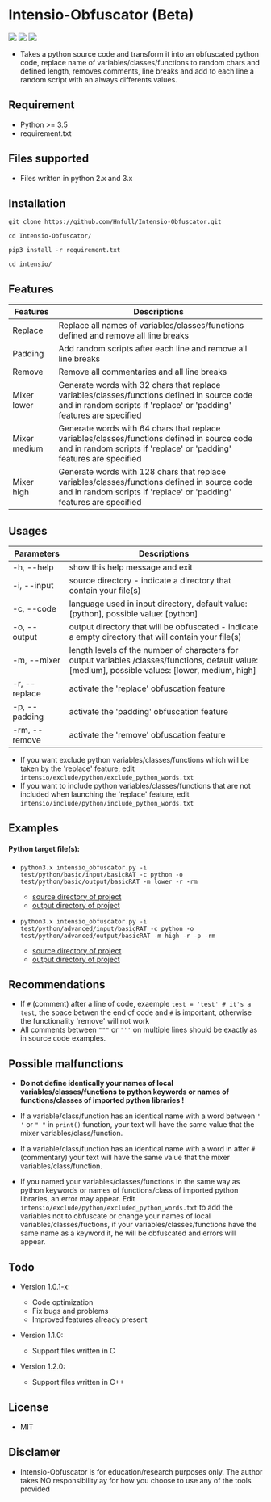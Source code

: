 # Intensio-Obfuscator (Beta)

![](https://img.shields.io/badge/Python->=3.5-blue.svg)
![](https://img.shields.io/badge/Version-1.0.2-green.svg)
![](https://img.shields.io/badge/Licence-MIT-red.svg)

- Takes a python source code and transform it into an obfuscated python code, replace name of variables/classes/functions to random chars and defined length, removes comments, line breaks and add to each line a random script with an always differents values.

## Requirement
- Python >= 3.5
- requirement.txt

## Files supported
- Files written in python 2.x and 3.x 

## Installation
`git clone https://github.com/Hnfull/Intensio-Obfuscator.git`

`cd Intensio-Obfuscator/`

`pip3 install -r requirement.txt`

`cd intensio/`

## Features
| Features | Descriptions |
| ------ | ------ |
| Replace | Replace all names of variables/classes/functions defined and remove all line breaks |
| Padding | Add random scripts after each line and remove all line breaks |
| Remove | Remove all commentaries and all line breaks |
| Mixer lower | Generate words with 32 chars that replace variables/classes/functions defined in source code and in random scripts if 'replace' or 'padding' features are specified |
| Mixer medium | Generate words with 64 chars that replace variables/classes/functions defined in source code and in random scripts if 'replace' or 'padding' features are specified|
| Mixer high | Generate words with 128 chars that replace variables/classes/functions defined in source code and in random scripts if 'replace' or 'padding' features are specified |

## Usages
| Parameters | Descriptions |
| ------ | ------ |
| -h, --help | show this help message and exit |
| -i, --input  | source directory - indicate a directory that contain your file(s) |
| -c, --code | language used in input directory, default value: [python], possible value: [python] |
| -o, --output | output directory that will be obfuscated - indicate a empty directory that will contain your file(s) |
| -m, --mixer | length levels of the number of characters  for output variables /classes/functions, default value: [medium], possible values: [lower, medium, high] |
| -r, --replace | activate the 'replace' obfuscation feature |
| -p, --padding | activate the 'padding' obfuscation feature |
| -rm, --remove | activate the 'remove' obfuscation feature |

- If you want exclude python variables/classes/functions which will be taken by the 'replace' feature, edit `intensio/exclude/python/exclude_python_words.txt`
- If you want to include python variables/classes/functions that are not included when launching the 'replace' feature, edit `intensio/include/python/include_python_words.txt`

## Examples
#### Python target file(s):
- `python3.x intensio_obfuscator.py -i test/python/basic/input/basicRAT -c python -o test/python/basic/output/basicRAT -m lower -r -rm`
    - [source directory of project](https://github.com/Hnfull/Intensio-Obfuscator/tree/master/intensio/test/python/basic/input/basicRAT)
    - [output directory of project](https://github.com/Hnfull/Intensio-Obfuscator/tree/master/intensio/test/python/basic/output/basicRAT)

- `python3.x intensio_obfuscator.py -i test/python/advanced/input/basicRAT -c python -o test/python/advanced/output/basicRAT -m high -r -p -rm`
    - [source directory of project](https://github.com/Hnfull/Intensio-Obfuscator/tree/master/intensio/test/python/advanced/input/basicRAT)
    - [output directory of project](https://github.com/Hnfull/Intensio-Obfuscator/tree/master/intensio/test/python/advanced/output/basicRAT)
 
## Recommendations
- If `#` (comment) after a line of code, exaemple `test = 'test' # it's a test`, the space betwen the end of code and `#` is important, otherwise the functionality 'remove' will not work
- All comments between `"""` or `'''` on multiple lines should be exactly as in source code examples.


## Possible malfunctions
- **Do not define identically your names of local variables/classes/functions to python keywords or names of functions/classes of imported python libraries !**

- If a variable/class/function has an identical name with a word between `' '` or `" "` in `print()` function, your text will have the same value that the mixer variables/class/function.

- If a variable/class/function has an identical name with a word  in after `#` (commentary) your text will have the same value that the mixer variables/class/function.

- If you named your variables/classes/functions in the same way as python keywords or names of functions/class of imported python libraries, an error may appear. Edit `intensio/exclude/python/excluded_python_words.txt` to add the variables not to obfuscate or change your names of local variables/classes/fuctions, if your variables/classes/functions  have the same name as a keyword it, he will be obfuscated and errors will appear.


## Todo
- Version 1.0.1-x:
    - Code optimization
    - Fix bugs and problems
    - Improved features already present

- Version 1.1.0:
    - Support files written in C
    
- Version 1.2.0:
    - Support files written in C++

## License
- MIT

## Disclamer
- Intensio-Obfuscator is for education/research purposes only. The author takes NO responsibility ay for how you choose to use any of the tools provided
